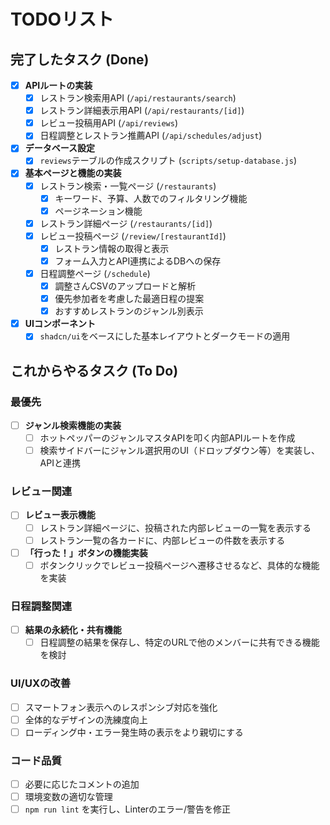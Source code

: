 # TODOリスト

## 完了したタスク (Done)

- [x] **APIルートの実装**
  - [x] レストラン検索用API (`/api/restaurants/search`)
  - [x] レストラン詳細表示用API (`/api/restaurants/[id]`)
  - [x] レビュー投稿用API (`/api/reviews`)
  - [x] 日程調整とレストラン推薦API (`/api/schedules/adjust`)
- [x] **データベース設定**
  - [x] `reviews`テーブルの作成スクリプト (`scripts/setup-database.js`)
- [x] **基本ページと機能の実装**
  - [x] レストラン検索・一覧ページ (`/restaurants`)
    - [x] キーワード、予算、人数でのフィルタリング機能
    - [x] ページネーション機能
  - [x] レストラン詳細ページ (`/restaurants/[id]`)
  - [x] レビュー投稿ページ (`/review/[restaurantId]`)
    - [x] レストラン情報の取得と表示
    - [x] フォーム入力とAPI連携によるDBへの保存
  - [x] 日程調整ページ (`/schedule`)
    - [x] 調整さんCSVのアップロードと解析
    - [x] 優先参加者を考慮した最適日程の提案
    - [x] おすすめレストランのジャンル別表示
- [x] **UIコンポーネント**
  - [x] `shadcn/ui`をベースにした基本レイアウトとダークモードの適用

## これからやるタスク (To Do)

### 最優先

- [ ] **ジャンル検索機能の実装**
  - [ ] ホットペッパーのジャンルマスタAPIを叩く内部APIルートを作成
  - [ ] 検索サイドバーにジャンル選択用のUI（ドロップダウン等）を実装し、APIと連携

### レビュー関連

- [ ] **レビュー表示機能**
  - [ ] レストラン詳細ページに、投稿された内部レビューの一覧を表示する
  - [ ] レストラン一覧の各カードに、内部レビューの件数を表示する
- [ ] **「行った！」ボタンの機能実装**
  - [ ] ボタンクリックでレビュー投稿ページへ遷移させるなど、具体的な機能を実装

### 日程調整関連

- [ ] **結果の永続化・共有機能**
  - [ ] 日程調整の結果を保存し、特定のURLで他のメンバーに共有できる機能を検討

### UI/UXの改善

- [ ] スマートフォン表示へのレスポンシブ対応を強化
- [ ] 全体的なデザインの洗練度向上
- [ ] ローディング中・エラー発生時の表示をより親切にする

### コード品質

- [ ] 必要に応じたコメントの追加
- [ ] 環境変数の適切な管理
- [ ] `npm run lint` を実行し、Linterのエラー/警告を修正